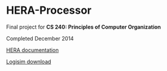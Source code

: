 # HERA-Processor

Final project for **CS 240: Principles of Computer Organization**

Completed December 2014

[HERA documentation](http://www.haverford.edu/computerscience/resources/software/HERA/HERA2_3_3.pdf)

[Logisim download](http://sourceforge.net/projects/circuit/)
